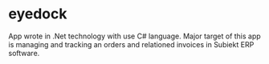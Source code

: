 # eyedock
App wrote in .Net technology with use C# language. Major target of this app is managing  and tracking an orders and relationed invoices in Subiekt ERP software. 
